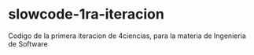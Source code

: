 # slowcode-1ra-iteracion
Codigo de la primera iteracion de 4ciencias, para la materia de Ingenieria de Software
